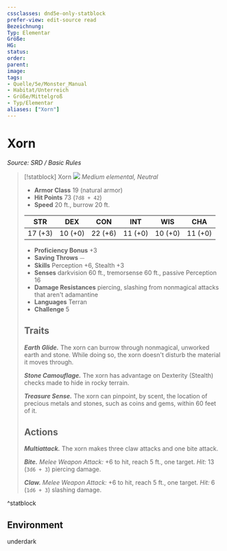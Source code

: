 ```yaml
---
cssclasses: dnd5e-only-statblock
prefer-view: edit-source read
Bezeichnung: 
Typ: Elementar
Größe: 
HG: 
status:
order:
parent:
image: 
tags:
- Quelle/5e/Monster_Manual
- Habitat/Unterreich
- Größe/Mittelgroß
- Typ/Elementar
aliases: ["Xorn"]
---
```

# Xorn
*Source: SRD / Basic Rules*  

> [!statblock] Xorn
> ![](compendium/bestiary/elemental/token/xorn.png#token)
> *Medium elemental, Neutral*
> 
> - **Armor Class** 19  (natural armor)
> - **Hit Points** 73 (`7d8 + 42`)
> - **Speed** 20 ft., burrow 20 ft.
> 
> |STR|DEX|CON|INT|WIS|CHA|
> |:---:|:---:|:---:|:---:|:---:|:---:|
> |17 (+3)|10 (+0)|22 (+6)|11 (+0)|10 (+0)|11 (+0)|
> 
> - **Proficiency Bonus** +3
> - **Saving Throws** ⏤
> - **Skills** Perception +6, Stealth +3
> - **Senses** darkvision 60 ft., tremorsense 60 ft., passive Perception 16
> - **Damage Resistances** piercing, slashing from nonmagical attacks that aren't adamantine
> - **Languages** Terran
> - **Challenge** 5
> 
> ## Traits
> 
> ***Earth Glide.*** The xorn can burrow through nonmagical, unworked earth and stone. While doing so, the xorn doesn't disturb the material it moves through.
> 
> ***Stone Camouflage.*** The xorn has advantage on Dexterity (Stealth) checks made to hide in rocky terrain.
> 
> ***Treasure Sense.*** The xorn can pinpoint, by scent, the location of precious metals and stones, such as coins and gems, within 60 feet of it.
> 
> ## Actions
> 
> ***Multiattack.*** The xorn makes three claw attacks and one bite attack.
> 
> ***Bite.*** *Melee Weapon Attack:* +6 to hit, reach 5 ft., one target. *Hit:* 13 (`3d6 + 3`) piercing damage.
> 
> ***Claw.*** *Melee Weapon Attack:* +6 to hit, reach 5 ft., one target. *Hit:* 6 (`1d6 + 3`) slashing damage.

^statblock

## Environment

underdark